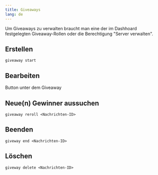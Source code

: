 ```yaml
---
title: Giveaways
lang: de
---
```


Um Giveaways zu verwalten braucht man eine der im Dashhoard festgelegten Giveaway-Rollen oder die Berechtigung "Server verwalten".

## Erstellen

`giveaway start`

## Bearbeiten

Button unter dem Giveaway

## Neue(n) Gewinner aussuchen

`giveaway reroll <Nachrichten-ID>`

## Beenden

`giveway end <Nachrichten-ID>`

## Löschen

`giveway delete <Nachrichten-ID>`
